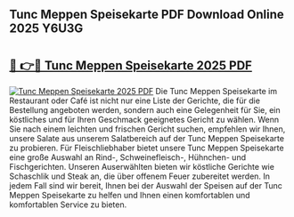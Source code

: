 ## Tunc Meppen Speisekarte PDF Download Online 2025 Y6U3G

# <h2><a href="http://gcaueb.nevu.top/?p=Tunc+Meppen+Speisekarte">🔗 👉🔴 Tunc Meppen Speisekarte 2025 PDF</a></h2>

[![Tunc Meppen Speisekarte 2025 PDF](https://i.imgur.com/dBaPXMq.png)](http://gcaueb.nevu.top/?p=Tunc+Meppen+Speisekarte)
Die Tunc Meppen Speisekarte im Restaurant oder Café ist nicht nur eine Liste der Gerichte, die für die Bestellung angeboten werden, sondern auch eine Gelegenheit für Sie, ein köstliches und für Ihren Geschmack geeignetes Gericht zu wählen. Wenn Sie nach einem leichten und frischen Gericht suchen, empfehlen wir Ihnen, unsere Salate aus unserem Salatbereich auf der Tunc Meppen Speisekarte zu probieren. Für Fleischliebhaber bietet unsere Tunc Meppen Speisekarte eine große Auswahl an Rind-, Schweinefleisch-, Hühnchen- und Fischgerichten. Unseren Auserwählten bieten wir köstliche Gerichte wie Schaschlik und Steak an, die über offenem Feuer zubereitet werden. In jedem Fall sind wir bereit, Ihnen bei der Auswahl der Speisen auf der Tunc Meppen Speisekarte zu helfen und Ihnen einen komfortablen und komfortablen Service zu bieten.
